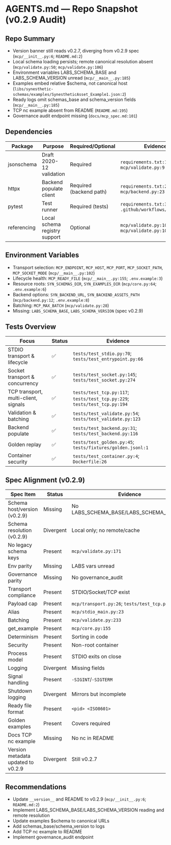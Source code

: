 # AGENTS.md — Repo Snapshot (v0.2.9 Audit)

## Repo Summary
- Version banner still reads v0.2.7, diverging from v0.2.9 spec (`mcp/__init__.py:6`; `README.md:2`)
- Local schema loading persists; remote canonical resolution absent (`mcp/validate.py:50`; `mcp/validate.py:106`)
- Environment variables LABS_SCHEMA_BASE and LABS_SCHEMA_VERSION unread (`mcp/__main__.py:185`)
- Examples embed relative $schema, not canonical host (`libs/synesthetic-schemas/examples/SynestheticAsset_Example1.json:2`)
- Ready logs omit schemas_base and schema_version fields (`mcp/__main__.py:185`)
- TCP nc example absent from README (`README.md:195`)
- Governance audit endpoint missing (`docs/mcp_spec.md:101`)

## Dependencies
| Package | Purpose | Required/Optional | Evidence |
| - | - | - | - |
| jsonschema | Draft 2020-12 validation | Required | `requirements.txt:1`; `mcp/validate.py:9` |
| httpx | Backend populate client | Required (backend path) | `requirements.txt:2`; `mcp/backend.py:23` |
| pytest | Test runner | Required (tests) | `requirements.txt:3`; `.github/workflows/ci.yml:34` |
| referencing | Local schema registry support | Optional | `mcp/validate.py:10`; `mcp/validate.py:106` |

## Environment Variables
- Transport selection: `MCP_ENDPOINT`, `MCP_HOST`, `MCP_PORT`, `MCP_SOCKET_PATH`, `MCP_SOCKET_MODE` (`mcp/__main__.py:102`)
- Lifecycle health: `MCP_READY_FILE` (`mcp/__main__.py:155`; `.env.example:3`)
- Resource roots: `SYN_SCHEMAS_DIR`, `SYN_EXAMPLES_DIR` (`mcp/core.py:64`; `.env.example:6`)
- Backend options: `SYN_BACKEND_URL`, `SYN_BACKEND_ASSETS_PATH` (`mcp/backend.py:12`; `.env.example:8`)
- Batching: `MCP_MAX_BATCH` (`mcp/validate.py:28`)
- Missing: `LABS_SCHEMA_BASE`, `LABS_SCHEMA_VERSION` (spec v0.2.9)

## Tests Overview
| Focus | Status | Evidence |
| - | - | - |
| STDIO transport & lifecycle | ✅ | `tests/test_stdio.py:70`; `tests/test_entrypoint.py:66` |
| Socket transport & concurrency | ✅ | `tests/test_socket.py:145`; `tests/test_socket.py:274` |
| TCP transport, multi-client, signals | ✅ | `tests/test_tcp.py:117`; `tests/test_tcp.py:229`; `tests/test_tcp.py:194` |
| Validation & batching | ✅ | `tests/test_validate.py:54`; `tests/test_validate.py:123` |
| Backend populate | ✅ | `tests/test_backend.py:31`; `tests/test_backend.py:116` |
| Golden replay | ✅ | `tests/test_golden.py:45`; `tests/fixtures/golden.jsonl:1` |
| Container security | ✅ | `tests/test_container.py:4`; `Dockerfile:26` |

## Spec Alignment (v0.2.9)
| Spec Item | Status | Evidence |
| - | - | - |
| Schema host/version (v0.2.9) | Missing | No LABS_SCHEMA_BASE/LABS_SCHEMA_VERSION |
| Schema resolution (v0.2.9) | Divergent | Local only; no remote/cache |
| No legacy schema keys | Present | `mcp/validate.py:171` |
| Env parity | Missing | LABS vars unread |
| Governance parity | Missing | No governance_audit |
| Transport compliance | Present | STDIO/Socket/TCP exist |
| Payload cap | Present | `mcp/transport.py:26`; `tests/test_tcp.py:161` |
| Alias | Present | `mcp/stdio_main.py:23` |
| Batching | Present | `mcp/validate.py:233` |
| get_example | Present | `mcp/core.py:155` |
| Determinism | Present | Sorting in code |
| Security | Present | Non-root container |
| Process model | Present | STDIO exits on close |
| Logging | Divergent | Missing fields |
| Signal handling | Present | `-SIGINT`/`-SIGTERM` |
| Shutdown logging | Divergent | Mirrors but incomplete |
| Ready file format | Present | `<pid> <ISO8601>` |
| Golden examples | Present | Covers required |
| Docs TCP nc example | Missing | No nc in README |
| Version metadata updated to v0.2.9 | Divergent | Still v0.2.7 |

## Recommendations
- Update `__version__` and README to v0.2.9 (`mcp/__init__.py:6`; `README.md:2`)
- Implement LABS_SCHEMA_BASE/LABS_SCHEMA_VERSION reading and remote resolution
- Update examples $schema to canonical URLs
- Add schemas_base/schema_version to logs
- Add TCP nc example to README
- Implement governance_audit endpoint
